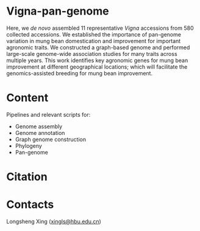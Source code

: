 # Vigna-pan-genome

Here, we *de novo* assembled 11 representative *Vigna* accessions from 580 collected accessions. We established the importance of pan-genome variation in mung bean domestication and improvement for important agronomic traits. We constructed a graph-based genome and performed large-scale genome-wide association studies for many traits across multiple years. This work identifies key agronomic genes for mung bean improvement at different geographical locations; which will facilitate the genomics-assisted breeding for mung bean improvement.


# Content
Pipelines and relevant scripts for:
- Genome assembly
- Genome annotation
- Graph genome construction
- Phylogeny
- Pan-genome


# Citation

# Contacts
Longsheng Xing (xingls@hbu.edu.cn)
